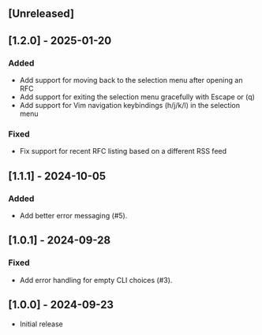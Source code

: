 ## [Unreleased]

## [1.2.0] - 2025-01-20

### Added

- Add support for moving back to the selection menu after opening an RFC
- Add support for exiting the selection menu gracefully with Escape or (q)
- Add support for Vim navigation keybindings (h/j/k/l) in the selection menu

### Fixed

- Fix support for recent RFC listing based on a different RSS feed

## [1.1.1] - 2024-10-05

### Added

- Add better error messaging (#5).

## [1.0.1] - 2024-09-28

### Fixed

- Add error handling for empty CLI choices (#3).

## [1.0.0] - 2024-09-23

- Initial release
